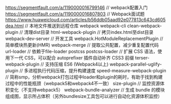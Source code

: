 https://segmentfault.com/a/1190000016799146 // webpack配置入门
https://segmentfault.com/a/1190000016807803 // Webpack面试题
https://www.huaweicloud.com/articles/b56ddb05aad92e077813c643cd605dea.html  // 本地文件推送到远程仓库
webpack
webpack-cli
clean-webpack-plugin  // 清理dist目录
html-webpack-plugin   // 拷贝index.html至dist目录
webpack-dev-server    // 开发工具
webpack.HotModuleReplacementPlugin  // 简单模块热更新(HMR)
webpack-merge         // 提取公共配置，减少重复配置代码
url-loader            // 依赖于file-loader
postcss postcss-loader        // 扩展 CSS 语法，使用下一代 CSS，可以配合 autoprefixer 插件自动补齐 CSS3 前缀
terser-webpack-plugin // 支持压缩 ES6 (Webpack4以上)
webpack-parallel-uglify-plugin  // 多进程执行代码压缩，提升构建速度
speed-measure-webpack-plugin  // 简称smp，分析webpack打包过程中loader和plugin的耗时，有助于找到构建过程中的性能瓶颈（webpack5和webpack4不一致）
size-plugin // 监控资源体积变化（不支持webpack5）
webpack-bundle-analyzer // 生成 bundle 的模块组成图，显示所占体积（另外bundlesize工具包可以进行自动化资源体积监控）